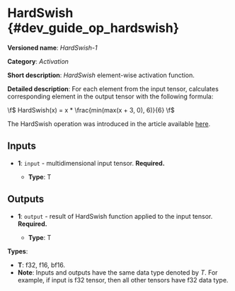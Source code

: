 # HardSwish {#dev_guide_op_hardswish}

**Versioned name**: *HardSwish-1*

**Category**: *Activation*

**Short description**: *HardSwish* element-wise activation function.

**Detailed description**: For each element from the input tensor, calculates
corresponding element in the output tensor with the following formula:

  \f$ HardSwish(x) = x * \frac{min(max(x + 3, 0), 6)}{6} \f$

The HardSwish operation was introduced in the article available
[here](https://arxiv.org/pdf/1905.02244.pdf).

## Inputs

* **1**: ``input`` - multidimensional input tensor. **Required.**

  * **Type**: T

## Outputs

* **1**: ``output`` - result of HardSwish function applied to the input tensor.
  **Required.**

  * **Type**: T

**Types**:

* **T**: f32, f16, bf16.
* **Note**: Inputs and outputs have the same data type denoted by *T*. For
  example, if input is f32 tensor, then all other tensors have f32 data type.
